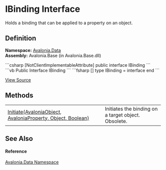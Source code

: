 # IBinding Interface


Holds a binding that can be applied to a property on an object.



## Definition
**Namespace:** <a href="N_Avalonia_Data">Avalonia.Data</a>  
**Assembly:** Avalonia.Base (in Avalonia.Base.dll)

<Tabs groupId="api-code-preview">
<TabItem value="csharp" label="C#">
```csharp
[NotClientImplementableAttribute]
public interface IBinding
```
</TabItem>
<TabItem value="vb" label="VB">
```vb
<NotClientImplementableAttribute>
Public Interface IBinding
```
</TabItem>
<TabItem value="fsharp" label="F#">
```fsharp
[<NotClientImplementableAttribute>]
type IBinding = interface end
```
</TabItem>
</Tabs>



<a href="https://github.com/AvaloniaUI/Avalonia/tree/master/src/Avalonia.Base/Data/IBinding.cs" title="View the source code">View Source</a>



## Methods
<table>
<tr>
<td><a href="M_Avalonia_Data_IBinding_Initiate">Initiate(AvaloniaObject, AvaloniaProperty, Object, Boolean)</a></td>
<td>Initiates the binding on a target object.<br /><Tag type="is-danger">Obsolete.</Tag></td>
</tr>
</table>

## See Also


#### Reference
<a href="N_Avalonia_Data">Avalonia.Data Namespace</a>  

